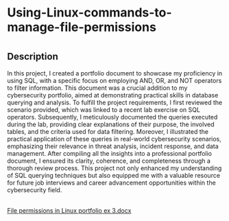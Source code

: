 # Using-Linux-commands-to-manage-file-permissions
<h1></h1>

 

<h2>Description</h2>
In this project, I created a portfolio document to showcase my proficiency in using SQL, with a specific focus on employing AND, OR, and NOT operators to filter information. This document was a crucial addition to my cybersecurity portfolio, aimed at demonstrating practical skills in database querying and analysis. To fulfill the project requirements, I first reviewed the scenario provided, which was linked to a recent lab exercise on SQL operators. Subsequently, I meticulously documented the queries executed during the lab, providing clear explanations of their purpose, the involved tables, and the criteria used for data filtering. Moreover, I illustrated the practical application of these queries in real-world cybersecurity scenarios, emphasizing their relevance in threat analysis, incident response, and data management. After compiling all the insights into a professional portfolio document, I ensured its clarity, coherence, and completeness through a thorough review process. This project not only enhanced my understanding of SQL querying techniques but also equipped me with a valuable resource for future job interviews and career advancement opportunities within the cybersecurity field.

<br />


<br />

[File permissions in Linux portfolio ex 3.docx](https://github.com/cyberdavil2/Using-Linux-commands-to-manage-file-permissions/files/15150890/File.permissions.in.Linux.portfolio.ex.3.docx)

<!--
 ```diff
- text in red
+ text in green
! text in orange
# text in gray
@@ text in purple (and bold)@@
```
--!>

